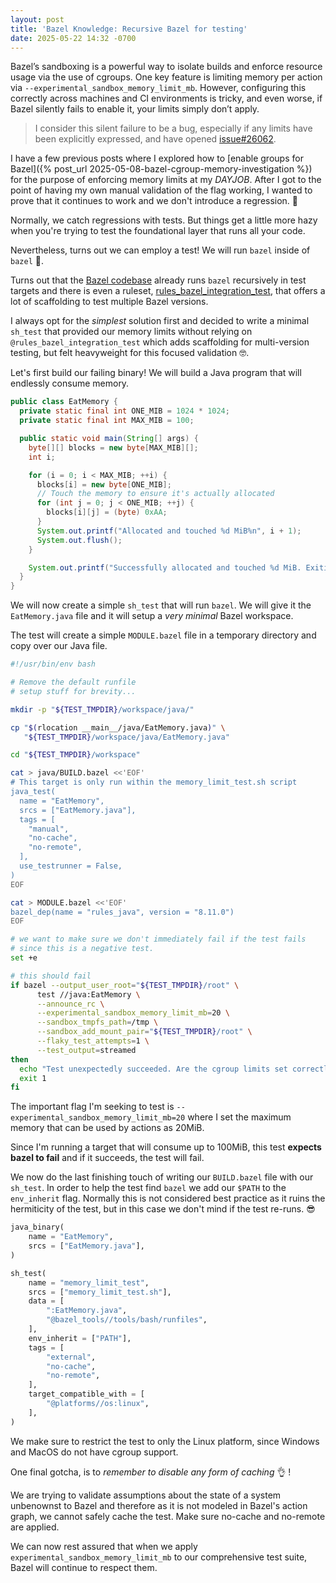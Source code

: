 ```yaml
---
layout: post
title: 'Bazel Knowledge: Recursive Bazel for testing'
date: 2025-05-22 14:32 -0700
---
```


Bazel’s sandboxing is a powerful way to isolate builds and enforce resource usage via the use of cgroups. One key feature is limiting memory per action via `--experimental_sandbox_memory_limit_mb`. However, configuring this correctly across machines and CI environments is tricky, and even worse, if Bazel silently fails to enable it, your limits simply don’t apply.

> I consider this silent failure to be a bug, especially if any limits have been explicitly expressed, and have opened [issue#26062](https://github.com/bazelbuild/bazel/issues/26062).

I have a few previous posts where I explored how to [enable groups for Bazel]({% post_url 2025-05-08-bazel-cgroup-memory-investigation %}) for the purpose of enforcing memory limits at my _$DAYJOB$_. After I got to the point of having my own manual validation of the flag working, I wanted to prove that
it continues to work and we don't introduce a regression. 🤔

Normally, we catch regressions with tests. But things get a little more hazy when you're trying to test the foundational layer that runs all your code.

Nevertheless, turns out we can employ a test! We will run `bazel` inside of `bazel` 🤯.

Turns out that the [Bazel codebase](https://github.com/bazelbuild/bazel) already runs `bazel` recursively in test targets and there is even a ruleset, [rules_bazel_integration_test](https://github.com/bazel-contrib/rules_bazel_integration_test), that offers a lot of scaffolding to test multiple Bazel versions.

I always opt for the _simplest_ solution first and decided to write a minimal `sh_test` that provided our memory limits without relying on `@rules_bazel_integration_test` which adds scaffolding for multi-version testing, but felt heavyweight for this focused validation 🤓.

Let's first build our failing binary! We will build a Java program that will endlessly consume memory.

```java
public class EatMemory {
  private static final int ONE_MIB = 1024 * 1024;
  private static final int MAX_MIB = 100;

  public static void main(String[] args) {
    byte[][] blocks = new byte[MAX_MIB][];
    int i;

    for (i = 0; i < MAX_MIB; ++i) {
      blocks[i] = new byte[ONE_MIB];
      // Touch the memory to ensure it's actually allocated
      for (int j = 0; j < ONE_MIB; ++j) {
        blocks[i][j] = (byte) 0xAA;
      }
      System.out.printf("Allocated and touched %d MiB%n", i + 1);
      System.out.flush();
    }

    System.out.printf("Successfully allocated and touched %d MiB. Exiting.%n", MAX_MIB);
  }
}
```

We will now create a simple `sh_test` that will run `bazel`. We will give it the `EatMemory.java` file and it will setup a _very minimal_ Bazel workspace.

The test will create a simple `MODULE.bazel` file in a temporary directory and copy over our Java file.

```bash
#!/usr/bin/env bash

# Remove the default runfile
# setup stuff for brevity...

mkdir -p "${TEST_TMPDIR}/workspace/java/"

cp "$(rlocation __main__/java/EatMemory.java)" \
   "${TEST_TMPDIR}/workspace/java/EatMemory.java"

cd "${TEST_TMPDIR}/workspace"

cat > java/BUILD.bazel <<'EOF'
# This target is only run within the memory_limit_test.sh script
java_test(
  name = "EatMemory",
  srcs = ["EatMemory.java"],
  tags = [
    "manual",
    "no-cache",
    "no-remote",
  ],
  use_testrunner = False,
)
EOF

cat > MODULE.bazel <<'EOF'
bazel_dep(name = "rules_java", version = "8.11.0")
EOF

# we want to make sure we don't immediately fail if the test fails
# since this is a negative test.
set +e

# this should fail
if bazel --output_user_root="${TEST_TMPDIR}/root" \
      test //java:EatMemory \
      --announce_rc \
      --experimental_sandbox_memory_limit_mb=20 \
      --sandbox_tmpfs_path=/tmp \
      --sandbox_add_mount_pair="${TEST_TMPDIR}/root" \
      --flaky_test_attempts=1 \
      --test_output=streamed
then
  echo "Test unexpectedly succeeded. Are the cgroup limits set correctly?"
  exit 1
fi
```

The important flag I'm seeking to test is `--experimental_sandbox_memory_limit_mb=20` where I set the maximum memory that can be used by actions as 20MiB.

Since I'm running a target that will consume up to 100MiB, this test **expects bazel to fail** and if it succeeds, the test will fail.

We now do the last finishing touch of writing our `BUILD.bazel` file with our `sh_test`. In order to help the test find `bazel` we add our `$PATH` to the `env_inherit` flag. Normally this is not considered best practice as it ruins the hermiticity of the test, but in this case we don't mind if the test re-runs. 😎

```python
java_binary(
    name = "EatMemory",
    srcs = ["EatMemory.java"],
)

sh_test(
    name = "memory_limit_test",
    srcs = ["memory_limit_test.sh"],
    data = [
        ":EatMemory.java",
        "@bazel_tools//tools/bash/runfiles",
    ],
    env_inherit = ["PATH"],
    tags = [
        "external",
        "no-cache",
        "no-remote",
    ],
    target_compatible_with = [
        "@platforms//os:linux",
    ],
)
```

We make sure to restrict the test to only the Linux platform, since Windows and MacOS do not have cgroup support.

One final gotcha, is to _remember to disable any form of caching_ 👌 !

We are trying to validate assumptions about the state of a system unbenownst to Bazel and therefore as it is not modeled in Bazel's action graph, we cannot safely cache the test. Make sure no-cache and no-remote are applied.

We can now rest assured that when we apply `experimental_sandbox_memory_limit_mb` to our comprehensive test suite, Bazel will continue to respect them.